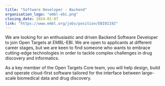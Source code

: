 ```yaml
---
title: "Software Developer - Backend"
organisation_logo: "embl-ebi.png"
closing_date: 2024-01-07
link: "https://www.embl.org/jobs/position/EBI02192"
---
```

We are looking for an enthusiastic and driven Backend Software Developer to join Open Targets at EMBL-EBI. We are open to applicants at different career stages, but we are keen to find someone who wants to embrace cutting-edge technologies in order to tackle complex challenges in drug discovery and informatics.

As a key member of the Open Targets Core team, you will help design, build and operate cloud-first software tailored for the interface between large-scale biomedical data and drug discovery.
